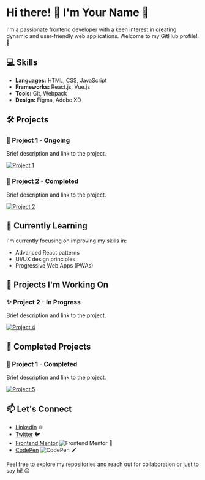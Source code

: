 # Hi there! 👋 I'm Your Name 🌈

I'm a passionate frontend developer with a keen interest in creating dynamic and user-friendly web applications. Welcome to my GitHub profile! 🚀

## 💻 Skills

- **Languages:** HTML, CSS, JavaScript
- **Frameworks:** React.js, Vue.js
- **Tools:** Git, Webpack
- **Design:** Figma, Adobe XD

## 🛠️ Projects

### 🚀 Project 1 - Ongoing

Brief description and link to the project.

[![Project 1](images/project1-thumbnail.jpg)](project1-link)

### 🌟 Project 2 - Completed

Brief description and link to the project.

[![Project 2](images/project2-thumbnail.jpg)](project2-link)

## 🌱 Currently Learning

I'm currently focusing on improving my skills in:

- Advanced React patterns
- UI/UX design principles
- Progressive Web Apps (PWAs)

## 🔨 Projects I'm Working On

### ✨ Project 2  - In Progress

Brief description and link to the project.

[![Project 4](images/project4-thumbnail.jpg)](project4-link)

## 🌟 Completed Projects

### 🎉 Project 1 - Completed

Brief description and link to the project.

[![Project 5](images/project5-thumbnail.jpg)](project5-link)


## 📫 Let's Connect

- [LinkedIn](https://www.linkedin.com/in/your-username/) 🌐
- [Twitter](https://twitter.com/your-username/) 🐦
- [Frontend Mentor](https://www.frontendmentor.io/profile/your-frontend-mentor-username) ![Frontend Mentor](https://img.shields.io/badge/Frontend%20Mentor-Profile-brightgreen) 🚀
- [CodePen](https://codepen.io/your-codepen-username) ![CodePen](https://img.shields.io/badge/CodePen-Profile-lightgrey) 🖌️

Feel free to explore my repositories and reach out for collaboration or just to say hi! 😊
